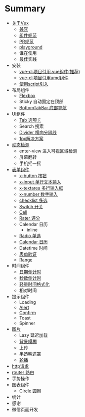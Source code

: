 # Summary

* [关于Vux](README.md)
   * [兼容](about/component-compatibility.md)
   * [组件规范](about/component-standard.md)
   * [PR规范](about/PR.md)
   * [playground](about/playground.md)
   * 谁在使用
   * 最佳实践
* 安装
   * [vue-cli项目引用.vue组件(推荐)](install/vue.md)
   * [vue-cli项目引用umd组件](install/umd.md)
   * [使用script引入](install/script.md)
* 布局组件
   * [Flexbox](layout/flexbox.md)
   * Sticky 自动固定在顶部
   * [BottomTabBar 底部导航](layout/bottom-tab-bar.md)
* [UI组件](ui/readme.md)
   * [Tab 选项卡](layout/tab.md)
   * Search 搜索
   * [Divider 横向分隔线](layout/divider.md)
   * [1px解决方案](ui/1px.md)
* [动态检测](check/readme.md)
   * enter-view 进入可视区域检测
   * 屏幕翻转
   * 手机摇一摇
* [表单组件](form.md)
   * [x-button 按钮](form/x-button.md)
   * [x-input 单行文本输入](form/input.md)
   * [x-textarea 多行输入框](form/x-textarea.md)
   * [x-number 数字输入](form/x-number.md)
   * [checklist 多选](form/checklist.md)
   * [Switch 开关](form/switch.md)
   * [Cell](form/cell.md)
   * [Rater 评分](form/rater.md)
   * Calendar 日历
       * inline
   * [Radio 单选](form/radio.md)
   * [Calendar 日历](calendar.md)
   * Datetime 时间
   * [表单验证](validator.md)
   * [Range](form/range.md)
* 时间组件
   * [日期倒计时](date/clocker.md)
   * [秒数倒计时](date/seconds-countdown.md)
   * [轻量时间格式化](date/format.md)
   * 相对时间
* 提示组件
   * Loading
   * [Alert](message/alert.md)
   * [Confirm](message/confirm.md)
   * Toast
   * Spinner
* [图片](image.md)
   * Lazy 延迟加载
   * [背景模糊](image/blur.md)
   * 上传
   * [半透明遮罩](image/masker.md)
   * [轮播](image/swiper.md)
* [http请求](guide/http.md)
* [router 路由](guide/router.md)
* 手势操作
* 图表组件
   * [Circle 圆圈](chart/circle.md)
* 统计
* 感谢
* 微信页面开发


